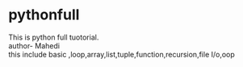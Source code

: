 # pythonfull
This is python full tuotorial.
<br>
author- Mahedi
<br>
this include basic ,loop,array,list,tuple,function,recursion,file I/o,oop
